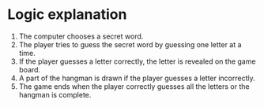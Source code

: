 # Logic explanation

1. The computer chooses a secret word.
2. The player tries to guess the secret word by guessing one letter at a time.
3. If the player guesses a letter correctly, the letter is revealed on the game board.
4. A part of the hangman is drawn if the player guesses a letter incorrectly.
5. The game ends when the player correctly guesses all the letters or the hangman is complete.
